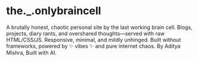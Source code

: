 # the._.onlybraincell
A brutally honest, chaotic personal site by the last working brain cell. Blogs, projects, diary rants, and overshared thoughts—served with raw HTML/CSS/JS. Responsive, minimal, and mildly unhinged. Built without frameworks, powered by ✨ vibes ✨ and pure internet chaos. By Aditya Mishra, Built with AI.
